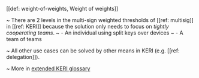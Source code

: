 [[def: weight-of-weights, Weight of weights]]

~ There are 2 levels in the multi-sign weighted thresholds of [[ref: multisig]] in [[ref: KERI]] because the solution only needs to focus on _tightly cooperating teams_.
~ - An individual using split keys over devices
~ - A team of teams

~ All other use cases can be solved by other means in KERI (e.g. [[ref: delegation]]).

~ More in <a href="https://weboftrust.github.io/WOT-terms/docs/glossary/weight-of-weights">extended KERI glossary</a>
